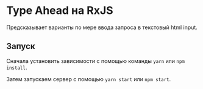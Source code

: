 # Type Ahead на RxJS

Предсказывает варианты по мере ввода запроса в текстовый html input.

## Запуск

Сначала установить зависимости с помощью команды `yarn` или `npm install`.

Затем запускаем сервер с помощью `yarn start` или `npm start`.
